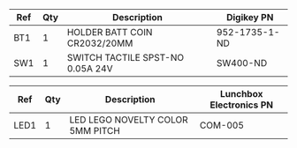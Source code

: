 |Ref|Qty|Description|Digikey PN|
|---|---|-----------|------|
|BT1|1|HOLDER BATT COIN CR2032/20MM|952-1735-1-ND|
|SW1|1|SWITCH TACTILE SPST-NO 0.05A 24V|SW400-ND|


|Ref|Qty|Description|Lunchbox Electronics PN|
|---|---|-----------|------|
|LED1|1|LED LEGO NOVELTY COLOR 5MM PITCH|COM-005|


